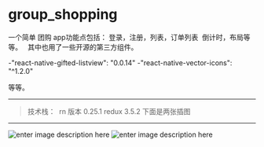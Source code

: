 # group_shopping
一个简单  团购 app功能点包括： 登录，注册，列表，订单列表  倒计时，布局等等。   其中也用了一些开源的第三方组件。

-"react-native-gifted-listview": "0.0.14"
-"react-native-vector-icons": "^1.2.0" 

等等。

-----------------
> 技术栈：  rn 版本 0.25.1  redux 3.5.2
下面是两张插图

-------------
![enter image description here](https://zhongqiang1839.github.io/static/img/test.gif)
![enter image description here](https://zhongqiang1839.github.io/static/img/test1.gif)
